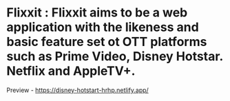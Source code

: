 # Flixxit : Flixxit aims to be a web application with the likeness and basic feature set ot OTT platforms such as Prime Video, Disney Hotstar. Netflix and AppleTV+.
Preview - https://disney-hotstart-hrhp.netlify.app/

